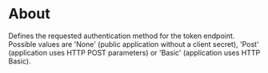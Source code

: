 # About

Defines the requested authentication method for the token endpoint. Possible values are 'None' (public application without a client secret), 'Post' (application uses HTTP POST parameters) or 'Basic' (application uses HTTP Basic).
